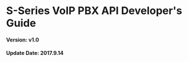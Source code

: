 # S-Series VoIP PBX API Developer's Guide

#### 

#### Version: v1.0

#### Update Date: 2017.9.14



